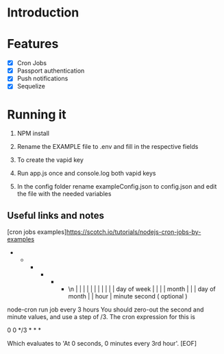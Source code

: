 # Introduction

# Features
- [x] Cron Jobs
- [x] Passport authentication
- [x] Push notifications
- [x] Sequelize

# Running it
1. NPM install
2. Rename the EXAMPLE file to .env and fill in the respective fields

3. To create the vapid key 
4. Run app.js once and console.log both vapid keys
5. In the config folder rename exampleConfig.json to config.json and edit the file with the needed variables

## Useful links and notes
[cron jobs examples]https://scotch.io/tutorials/nodejs-cron-jobs-by-examples

* * * * * * \n
| | | | | |
| | | | | day of week
| | | | month
| | | day of month
| | hour
| minute
second ( optional )

node-cron run job every 3 hours
You should zero-out the second and minute values, and use a step of /3. The cron expression for this is

0 0 */3 * * *

Which evaluates to 'At 0 seconds, 0 minutes every 3rd hour'.
[EOF]
